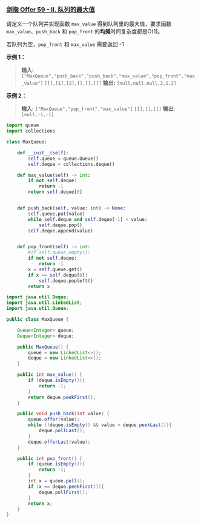 ### [剑指 Offer 59 - II. 队列的最大值](https://leetcode.cn/problems/dui-lie-de-zui-da-zhi-lcof/)

请定义一个队列并实现函数 `max_value` 得到队列里的最大值，要求函数`max_value`、`push_back` 和 `pop_front` 的**均摊**时间复杂度都是O(1)。

若队列为空，`pop_front` 和 `max_value` 需要返回 -1

**示例 1：**

> **输入:**
> `["MaxQueue","push_back","push_back","max_value","pop_front","max_value"]`
> `[[],[1],[2],[],[],[]]`
> **输出:** `[null,null,null,2,1,2]`

**示例 2：**

> **输入:**
> `["MaxQueue","pop_front","max_value"]`
> `[[],[],[]]`
> **输出:**`[null,-1,-1]`

```py
import queue
import collections

class MaxQueue:

    def __init__(self):
        self.queue = queue.Queue()
        self.deque = collections.deque()

    def max_value(self) -> int:
        if not self.deque:
            return -1
        return self.deque[0]


    def push_back(self, value: int) -> None:
        self.queue.put(value)
        while self.deque and self.deque[-1] < value:
            self.deque.pop()
        self.deque.append(value)


    def pop_front(self) -> int:
        #if self.queue.empty():
        if not self.deque:
            return -1
        x = self.queue.get()
        if x == self.deque[0]:
            self.deque.popleft()
        return x
```

```java
import java.util.Deque;
import java.util.LinkedList;
import java.util.Queue;

public class MaxQueue {

    Queue<Integer> queue;
    Deque<Integer> deque;

    public MaxQueue() {
        queue = new LinkedList<>();
        deque = new LinkedList<>();
    }

    public int max_value() {
        if (deque.isEmpty()){
            return -1;
        }
        return deque.peekFirst();
    }

    public void push_back(int value) {
        queue.offer(value);
        while (!deque.isEmpty() && value > deque.peekLast()){
            deque.pollLast();
        }
        deque.offerLast(value);
    }

    public int pop_front() {
        if (queue.isEmpty()){
            return -1;
        }
        int x = queue.poll();
        if (x == deque.peekFirst()){
            deque.pollFirst();
        }
        return x;
    }
}
```